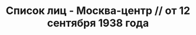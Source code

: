 ---
title: Список лиц - Москва-центр // от 12 сентября 1938 года
description: РГАСПИ, ф.17, оп.171, дело 418, лист 1
images:
- /disk/pictures/v10/17-171-418-001.jpg
- /disk/pictures/v10/17-171-418-002.jpg
- /disk/pictures/v10/17-171-418-003.jpg
- /disk/pictures/v10/17-171-418-004.jpg
- /disk/pictures/v10/17-171-418-005.jpg
- /disk/pictures/v10/17-171-418-006.jpg
---